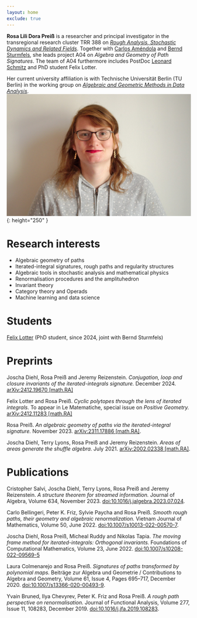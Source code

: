 ```yaml
---
layout: home
exclude: true
---
```


__Rosa Lili Dora Preiß__ is a researcher and principal investigator in the transregional research cluster TRR 388 on [_Rough Analysis, Stochastic Dynamics and Related Fields_](https://sites.google.com/view/trr388/). Together with [Carlos Améndola](http://www.luke-amendola.appspot.com/) and [Bernd Sturmfels](https://www.mpg.de/11383446/mathematik-in-den-naturwissenschaften-sturmfels), she leads project A04 on _Algebra and Geometry of Path Signatures_. The team of A04 furthermore includes PostDoc [Leonard Schmitz](https://leonardschmitz.github.io/) and PhD student Felix Lotter.

Her current university affiliation is with Technische Universität Berlin (TU Berlin) in the working group on [_Algebraic and Geometric Methods in Data Analysis_](https://www.tu.berlin/en/math/forschung/arbeitsgruppen-mit-fachgebieten/diskrete-und-algorithmische-mathematik/algebraic-and-geometric-methods-in-data-analysis).  
![Rosa-Lili-Dora-Preiß](/images/rosa-preiss.jpg){: height="250" }

# Research interests

* Algebraic geometry of paths
* Iterated-integral signatures, rough paths and regularity structures
* Algebraic tools in stochastic analysis and mathematical physics
* Renormalisation procedures and the amplituhedron
* Invariant theory
* Category theory and Operads
* Machine learning and data science

# Students

[Felix Lotter](https://felixlotter.gitlab.io/) (PhD student, since 2024, joint with Bernd Sturmfels)

# Preprints

Joscha Diehl, Rosa Preiß and Jeremy Reizenstein. _Conjugation, loop and closure invariants of the iterated-integrals signature._ December 2024. [arXiv:2412.19670 [math.RA]](https://arxiv.org/abs/2412.19670)

Felix Lotter and Rosa Preiß. _Cyclic polytopes through the lens of iterated integrals._ To appear in Le Matematiche, special issue on _Positive Geometry._ [arXiv:2412.11283 [math.RA]](https://arxiv.org/abs/2412.11283)

Rosa Preiß. _An algebraic geometry of paths via the iterated-integral signature._ November 2023. [arXiv:2311.17886 [math.RA]](https://arxiv.org/abs/2311.17886).

Joscha Diehl, Terry Lyons, Rosa Preiß and Jeremy Reizenstein. _Areas of areas generate the shuffle algebra._ July 2021. [arXiv:2002.02338 [math.RA]](https://arxiv.org/abs/2002.02338).

# Publications

Cristopher Salvi, Joscha Diehl, Terry Lyons, Rosa Preiß and Jeremy Reizenstein. _A structure theorem for streamed information._ Journal of Algebra, Volume 634, November 2023. [doi:10.1016/j.jalgebra.2023.07.024](https://doi.org/10.1016/j.jalgebra.2023.07.024).

Carlo Bellingeri, Peter K. Friz, Sylvie Paycha and Rosa Preiß. _Smooth rough paths, their geometry and algebraic renormalization._ Vietnam Journal of Mathematics, Volume 50, June 2022. [doi:10.1007/s10013-022-00570-7](https://doi.org/10.1007/s10013-022-00570-7).

Joscha Diehl, Rosa Preiß, Micheal Ruddy and Nikolas Tapia. _The moving frame method for iterated-integrals: Orthogonal invariants._ Foundations of Computational Mathematics, Volume 23, June 2022. [doi:10.1007/s10208-022-09569-5](https://doi.org/10.1007/s10208-022-09569-5)

Laura Colmenarejo and Rosa Preiß. _Signatures of paths transformed by polynomial maps._ Beiträge zur Algebra und Geometrie / Contributions to Algebra and Geometry, Volume 61, Issue 4, Pages 695–717, December 2020. [doi:10.1007/s13366-020-00493-9](https://doi.org/10.1007/s13366-020-00493-9).

Yvain Bruned, Ilya Chevyrev, Peter K. Friz and Rosa Preiß. _A rough path perspective on renormalisation._ Journal of Functional Analysis, Volume 277, Issue 11, 108283, December 2019. [doi:10.1016/j.jfa.2019.108283](https://doi.org/10.1016/j.jfa.2019.108283).


